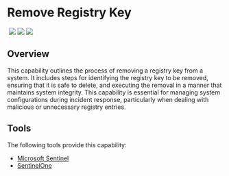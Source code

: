 # Remove Registry Key
&nbsp;![](https://img.shields.io/badge/ID-C4501-blue)&nbsp;![](https://img.shields.io/badge/Phase-Eradication_%28P0004%29-blue)&nbsp;![](https://img.shields.io/badge/Category-Configuration-blue)
## Overview
This capability outlines the process of removing a registry key from a system. It includes steps for identifying the registry key to be removed, ensuring that it is safe to delete, and executing the removal in a manner that maintains system integrity. This capability is essential for managing system configurations during incident response, particularly when dealing with malicious or unnecessary registry entries.

## Tools
The following tools provide this capability:

- [Microsoft Sentinel](../tool/ms-sentinel/C4501.md)
- [SentinelOne](../tool/sentinelone/C4501.md)